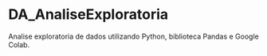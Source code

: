 # DA_AnaliseExploratoria
Analise exploratoria de dados utilizando Python, biblioteca Pandas e Google Colab.
